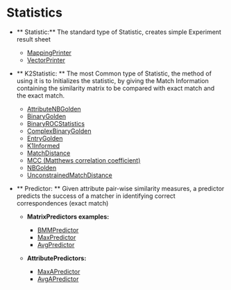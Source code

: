 # Statistics #

* ** Statistic:** The standard type of Statistic, creates simple Experiment result sheet 

    * [MappingPrinter](https://github.com/shraga89/Ontobuilder-Research-Environment/blob/master/wiki/MappingPrinting.md)
    * [VectorPrinter](https://github.com/shraga89/Ontobuilder-Research-Environment/blob/master/wiki/VectorPrinting.md)

* ** K2Statistic: ** The most Common type of Statistic, the method of using it is to Initializes the statistic,
by giving the Match Information containing the similarity matrix to be compared with exact match and the exact match.

    * [AttributeNBGolden](https://github.com/shraga89/Ontobuilder-Research-Environment/blob/master/wiki/AttributeNBGolden.md)
    * [BinaryGolden](https://github.com/shraga89/Ontobuilder-Research-Environment/blob/master/wiki/BinaryGolden.md)
    * [BinaryROCStatistics](https://github.com/shraga89/Ontobuilder-Research-Environment/blob/master/wiki/BinaryROCStatistics.md)
    * [ComplexBinaryGolden](https://github.com/shraga89/Ontobuilder-Research-Environment/blob/master/wiki/ComplexBinaryGolden.md)
    * [EntryGolden](https://github.com/shraga89/Ontobuilder-Research-Environment/blob/master/wiki/EntryGolden.md)
    * [K1Informed](https://github.com/shraga89/Ontobuilder-Research-Environment/blob/master/wiki/K1Informed.md)
    * [MatchDistance](https://github.com/shraga89/Ontobuilder-Research-Environment/blob/master/wiki/MatchDistance.md)
    * [MCC (Matthews correlation coefficient)](https://github.com/shraga89/Ontobuilder-Research-Environment/blob/master/wiki/MCC.md)
    * [NBGolden](https://github.com/shraga89/Ontobuilder-Research-Environment/blob/master/wiki/NBGolden.md)
    * [UnconstrainedMatchDistance](https://github.com/shraga89/Ontobuilder-Research-Environment/blob/master/wiki/UnconstrainedMatchDistance.md)



* ** Predictor: ** Given attribute pair-wise similarity measures, a predictor predicts the success of a matcher in identifying correct correspondences (exact match)  

    * **MatrixPredictors examples:**
        * [BMMPredictor](https://github.com/shraga89/Ontobuilder-Research-Environment/blob/master/wiki/BMMPredictor.md)
        * [MaxPredictor](https://github.com/shraga89/Ontobuilder-Research-Environment/blob/master/wiki/MaxPredictor.md)
        * [AvgPredictor](https://github.com/shraga89/Ontobuilder-Research-Environment/blob/master/wiki/AvgPredictor.md)

    * **AttributePredictors:**
        * [MaxAPredictor](https://github.com/shraga89/Ontobuilder-Research-Environment/blob/master/wiki/MaxAPredictor.md)
        * [AvgAPredictor](https://github.com/shraga89/Ontobuilder-Research-Environment/blob/master/wiki/AvgAPredictor.md)

